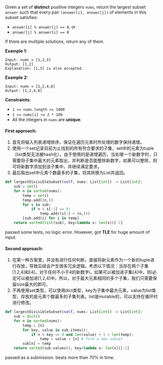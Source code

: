 Given a set of **distinct** positive integers `nums`, return the largest subset `answer` such that every pair `(answer[i], answer[j])` of elements in this subset satisfies:

- `answer[i] % answer[j] == 0`, or
- `answer[j] % answer[i] == 0`

If there are multiple solutions, return any of them.

 

**Example 1:**

```
Input: nums = [1,2,3]
Output: [1,2]
Explanation: [1,3] is also accepted.
```

**Example 2:**

```
Input: nums = [1,2,4,8]
Output: [1,2,4,8]
```

 

**Constraints:**

- `1 <= nums.length <= 1000`
- `1 <= nums[i] <= 2 * 109`
- All the integers in `nums` are **unique**.

#### First approach:

1. 首先将输入列表递增排序，保证在遍历元素时所处理的数字保持递增。
2. 使用一个set记录目前为止找到的所有符合要求的子集，set中的元素为tuple（list类型无法被hash化）。由于使用的是递增遍历，当处理一个新数字时，只需要将子集中最大的元素取出，并判断是否能整除新数字，如果可以整除，则可将新数字添加到该子集中，并继续满足要求。
3. 最后取出set中元素个数最多的子集，将其转换为List并返回。

```python
def largestDivisibleSubset(self, nums: List[int]) -> List[int]:
    sub = set()
    for n in sorted(nums):
        temp = set()
        temp.add((n,))
        for s in sub:
            if n % s[-1] == 0:
                temp.add((s[:] + (n,)))
        [sub.add(i) for i in temp]
    return sorted(list(sub), key=lambda x: len(x))[-1]
```

passed some tests, no logic error. However, got **TLE** for huge amount of input.

#### Second approach:

1. 在第一种方案里，并没有进行任何判断，直接将新元素作为一个新的tuple进行存放，导致后续会产生很多冗余逻辑。考虑以下情况：当存在两个子集[1,2,4]和[4]，对于任何不小于4的新数字i，如果可以被加进子集[4]中，则i必定可以被加进[1,2,4]中。所以，对于最大元素相同的多个子集，我们只需要保留size最大的即可。
2. 不再使用set类型，可以使用dict类型，key为子集中最大元素，value为list类型，存放的是元素个数最多的子集列表。list是mutable的，可以支持在循环时进行修改。

```python
def largestDivisibleSubset(self, nums: List[int]) -> List[int]:
    sub = dict()
    for n in sorted(nums):
        temp = [n]
        for key, value in sub.items():
            if n % key == 0 and len(value) + 1 > len(temp):
                temp = value + [n] # form a new subset
        sub[n] = temp
    return sorted(sub.values(), key=lambda x: len(x))[-1]
```

passed as a submission. beats more than 70% in time.



